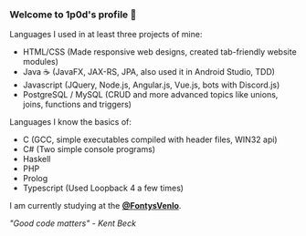 ### Welcome to 1p0d's profile 👋

Languages I used in at least three projects of mine:
- HTML/CSS (Made responsive web designs, created tab-friendly website modules)
- Java ☕ (JavaFX, JAX-RS, JPA, also used it in Android Studio, TDD)
- Javascript (JQuery, Node.js, Angular.js, Vue.js, bots with Discord.js)
- PostgreSQL / MySQL (CRUD and more advanced topics like unions, joins, functions and triggers)

Languages I know the basics of:
- C (GCC, simple executables compiled with header files, WIN32 api) 
- C# (Two simple console programs)
- Haskell
- PHP
- Prolog
- Typescript (Used Loopback 4 a few times)

I am currently studying at the **[@FontysVenlo](https://github.com/FontysVenlo)**.

*"Good code matters" - Kent Beck*
